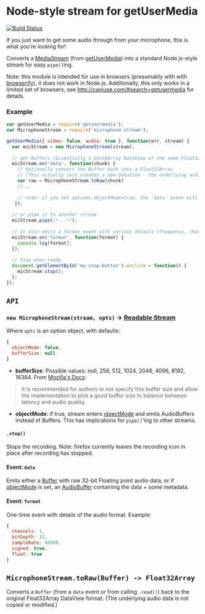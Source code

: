 # Node-style stream for getUserMedia

[![Build Status](https://travis-ci.org/saebekassebil/microphone-stream.svg?branch=master)](https://travis-ci.org/saebekassebil/microphone-stream)

If you just want to get some audio through from your microphone, this is
what you're looking for!

Converts a [MediaStream](https://developer.mozilla.org/en-US/docs/Web/API/MediaStream) (from [getUserMedia](https://developer.mozilla.org/en-US/docs/Web/API/Navigator/getUserMedia)) into a standard Node.js-style stream for easy `pipe()`ing.

Note: this module is intended for use in browsers (presumably with with [browserify](http://browserify.org/)), 
it does not work in Node.js.
Additionally, this only works in a limited set of browsers, see http://caniuse.com/#search=getusermedia for details.


### Example

```js
var getUserMedia = require('getusermedia');
var MicrophoneStream = require('microphone-stream');

getUserMedia({ video: false, audio: true }, function(err, stream) {
  var micStream = new MicrophoneStream(stream);
  
  // get Buffers (Essentially a Uint8Array DataView of the same Float32 values)
  micStream.on('data', function(chunk) {
    // Optionally convert the Buffer back into a Float32Array
    // (This actually just creates a new DataView - the underlying audio data is not copied or modified.)
    var raw = MicrophoneStream.toRaw(chunk) 
    //...
    
    // note: if you set options.objectMode=true, the `data` event will output AudioBuffers instead of Buffers
   });
  
  // or pipe it to another stream
  micStream.pipe(/*...*/);
  
  // It also emits a format event with various details (frequency, channels, etc)
  micStream.on('format', function(format) {
    console.log(format);
  });
  
  // Stop when ready
  document.getElementById('my-stop-button').onclick = function() {
    micStream.stop();
  };
});
```

## `API`

### `new MicrophoneStream(stream, opts)` -> [Readable Stream](https://nodejs.org/api/stream.html)

Where `opts` is an option object, with defaults:
```js
{
  objectMode: false,
  bufferSize: null
}
```

* **bufferSize**: Possible values: null, 256, 512, 1024, 2048, 4096, 8192, 16384. From [Mozilla's Docs](https://developer.mozilla.org/en-US/docs/Web/API/AudioContext/createScriptProcessor):
 > It is recommended for authors to not specify this buffer size and allow the implementation to pick a good buffer size 
 > to balance between latency and audio quality.
  
* **objectMode**: if true, stream enters [objectMode] and emits AudioBuffers instead of Buffers. This has implications for `pipe()`'ing to other streams.

#### `.stop()` 

Stops the recording. 
Note: firefox currently leaves the recording icon in place after recording has stopped.

#### Event: `data`

Emits either a [Buffer] with raw 32-bit Floating point audio data, or if [objectMode] is set, an [AudioBuffer] containing the data + some metadata.

#### Event: `format`

One-time event with details of the audio format. Example:

```js
{
  channels: 1,
  bitDepth: 32,
  sampleRate: 48000,
  signed: true,
  float: true
}
```

## `MicrophoneStream.toRaw(Buffer) -> Float32Array`
  
Converts a `Buffer` (from a `data` event or from calling `.read()`) back to the original Float32Array DataView format. (The underlying audio data is not copied or modified.)

[AudioBuffer]: https://developer.mozilla.org/en-US/docs/Web/API/AudioBuffer
[Buffer]: https://nodejs.org/api/buffer.html
[objectMode]: https://nodejs.org/api/stream.html#stream_object_mode
